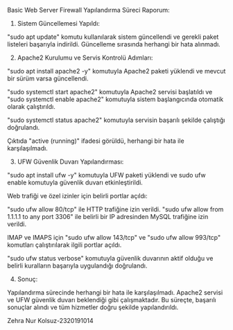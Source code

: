 
Basic Web Server Firewall Yapılandırma Süreci Raporum:


1. Sistem Güncellemesi Yapıldı:

"sudo apt update" komutu kullanılarak sistem güncellendi ve gerekli paket listeleri başarıyla indirildi. Güncelleme sırasında herhangi bir hata alınmadı.

2. Apache2 Kurulumu ve Servis Kontrolü Adımları:

"sudo apt install apache2 -y" komutuyla Apache2 paketi yüklendi ve mevcut bir sürüm varsa güncellendi.

"sudo systemctl start apache2" komutuyla Apache2 servisi başlatıldı ve 
"sudo systemctl enable apache2" komutuyla sistem başlangıcında otomatik olarak çalıştırıldı.

"sudo systemctl status apache2" komutuyla servisin başarılı şekilde çalıştığı doğrulandı. 

Çıktıda "active (running)" ifadesi görüldü, herhangi bir hata ile karşılaşılmadı.

3. UFW Güvenlik Duvarı Yapılandırması:

"sudo apt install ufw -y" komutuyla UFW paketi yüklendi ve sudo ufw enable komutuyla güvenlik duvarı etkinleştirildi.

Web trafiği ve özel izinler için belirli portlar açıldı:

"sudo ufw allow 80/tcp" ile HTTP trafiğine izin verildi.
"sudo ufw allow from 1.1.1.1 to any port 3306" ile belirli bir IP adresinden MySQL trafiğine izin verildi.

IMAP ve IMAPS için "sudo ufw allow 143/tcp" ve "sudo ufw allow 993/tcp" komutları çalıştırılarak ilgili portlar açıldı.

"sudo ufw status verbose" komutuyla güvenlik duvarının aktif olduğu ve belirli kuralların başarıyla uygulandığı doğrulandı.

4. Sonuç:

Yapılandırma sürecinde herhangi bir hata ile karşılaşılmadı. Apache2 servisi ve UFW güvenlik duvarı beklendiği gibi çalışmaktadır. Bu süreçte, başarılı sonuçlar alındı ve tüm hizmetler doğru şekilde yapılandırıldı.


Zehra Nur Kolsuz-2320191014
